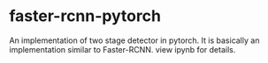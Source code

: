 # faster-rcnn-pytorch
An implementation of two stage detector in pytorch. It is basically an implementation similar to Faster-RCNN. view ipynb for details.
